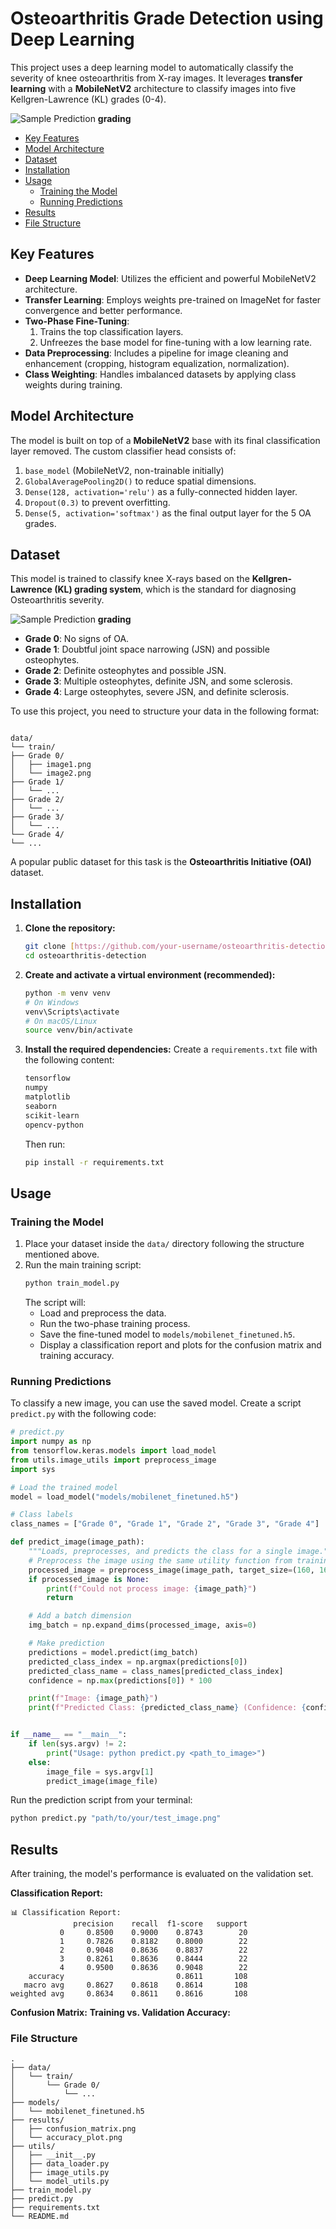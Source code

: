 
# Osteoarthritis Grade Detection using Deep Learning

This project uses a deep learning model to automatically classify the severity of knee osteoarthritis from X-ray images. It leverages **transfer learning** with a **MobileNetV2** architecture to classify images into five Kellgren-Lawrence (KL) grades (0-4).

![Sample Prediction](https://media.springernature.com/full/springer-static/image/art%3A10.1038%2Fs41598-023-50210-4/MediaObjects/41598_2023_50210_Fig1_HTML.png) **grading**
* [Key Features](#key-features)
* [Model Architecture](#model-architecture)
* [Dataset](#dataset)
* [Installation](#installation)
* [Usage](#usage)
  * [Training the Model](#training-the-model)
  * [Running Predictions](#running-predictions)
* [Results](#results)
* [File Structure](#file-structure)

## Key Features
* **Deep Learning Model**: Utilizes the efficient and powerful MobileNetV2 architecture.
* **Transfer Learning**: Employs weights pre-trained on ImageNet for faster convergence and better performance.
* **Two-Phase Fine-Tuning**:
    1.  Trains the top classification layers.
    2.  Unfreezes the base model for fine-tuning with a low learning rate.
* **Data Preprocessing**: Includes a pipeline for image cleaning and enhancement (cropping, histogram equalization, normalization).
* **Class Weighting**: Handles imbalanced datasets by applying class weights during training.

## Model Architecture
The model is built on top of a **MobileNetV2** base with its final classification layer removed. The custom classifier head consists of:
1.  `base_model` (MobileNetV2, non-trainable initially)
2.  `GlobalAveragePooling2D()` to reduce spatial dimensions.
3.  `Dense(128, activation='relu')` as a fully-connected hidden layer.
4.  `Dropout(0.3)` to prevent overfitting.
5.  `Dense(5, activation='softmax')` as the final output layer for the 5 OA grades.

## Dataset
This model is trained to classify knee X-rays based on the **Kellgren-Lawrence (KL) grading system**, which is the standard for diagnosing Osteoarthritis severity.

![Sample Prediction](https://cdn.apollohospitals.com/health-library-prod/2021/03/Stages-of-Osteoarthritis-1024x512.jpg) **grading**

* **Grade 0**: No signs of OA.
* **Grade 1**: Doubtful joint space narrowing (JSN) and possible osteophytes.
* **Grade 2**: Definite osteophytes and possible JSN.
* **Grade 3**: Multiple osteophytes, definite JSN, and some sclerosis.
* **Grade 4**: Large osteophytes, severe JSN, and definite sclerosis.

To use this project, you need to structure your data in the following format:
```

data/
└── train/
├── Grade 0/
│   ├── image1.png
│   └── image2.png
├── Grade 1/
│   └── ...
├── Grade 2/
│   └── ...
├── Grade 3/
│   └── ...
└── Grade 4/
└── ...

````
A popular public dataset for this task is the **Osteoarthritis Initiative (OAI)** dataset.

## Installation

1.  **Clone the repository:**
    ```bash
    git clone [https://github.com/your-username/osteoarthritis-detection.git](https://github.com/your-username/osteoarthritis-detection.git)
    cd osteoarthritis-detection
    ```

2.  **Create and activate a virtual environment (recommended):**
    ```bash
    python -m venv venv
    # On Windows
    venv\Scripts\activate
    # On macOS/Linux
    source venv/bin/activate
    ```

3.  **Install the required dependencies:**
    Create a `requirements.txt` file with the following content:
    ```txt
    tensorflow
    numpy
    matplotlib
    seaborn
    scikit-learn
    opencv-python
    ```
    Then run:
    ```bash
    pip install -r requirements.txt
    ```

## Usage

### Training the Model
1.  Place your dataset inside the `data/` directory following the structure mentioned above.
2.  Run the main training script:
    ```bash
    python train_model.py
    ```
    The script will:
    * Load and preprocess the data.
    * Run the two-phase training process.
    * Save the fine-tuned model to `models/mobilenet_finetuned.h5`.
    * Display a classification report and plots for the confusion matrix and training accuracy.

### Running Predictions
To classify a new image, you can use the saved model. Create a script `predict.py` with the following code:

```python
# predict.py
import numpy as np
from tensorflow.keras.models import load_model
from utils.image_utils import preprocess_image
import sys

# Load the trained model
model = load_model("models/mobilenet_finetuned.h5")

# Class labels
class_names = ["Grade 0", "Grade 1", "Grade 2", "Grade 3", "Grade 4"]

def predict_image(image_path):
    """Loads, preprocesses, and predicts the class for a single image."""
    # Preprocess the image using the same utility function from training
    processed_image = preprocess_image(image_path, target_size=(160, 160))
    if processed_image is None:
        print(f"Could not process image: {image_path}")
        return

    # Add a batch dimension
    img_batch = np.expand_dims(processed_image, axis=0)

    # Make prediction
    predictions = model.predict(img_batch)
    predicted_class_index = np.argmax(predictions[0])
    predicted_class_name = class_names[predicted_class_index]
    confidence = np.max(predictions[0]) * 100

    print(f"Image: {image_path}")
    print(f"Predicted Class: {predicted_class_name} (Confidence: {confidence:.2f}%)")


if __name__ == "__main__":
    if len(sys.argv) != 2:
        print("Usage: python predict.py <path_to_image>")
    else:
        image_file = sys.argv[1]
        predict_image(image_file)

````

Run the prediction script from your terminal:

```bash
python predict.py "path/to/your/test_image.png"
```

## Results

After training, the model's performance is evaluated on the validation set.

**Classification Report:**

```
📊 Classification Report:
              precision    recall  f1-score   support
           0     0.8500    0.9000    0.8743        20
           1     0.7826    0.8182    0.8000        22
           2     0.9048    0.8636    0.8837        22
           3     0.8261    0.8636    0.8444        22
           4     0.9500    0.8636    0.9048        22
    accuracy                         0.8611       108
   macro avg     0.8627    0.8618    0.8614       108
weighted avg     0.8634    0.8611    0.8616       108
```

**Confusion Matrix:**
 **Training vs. Validation Accuracy:**
###  **File Structure**

```
.
├── data/
│   └── train/
│       └── Grade 0/
│           └── ...
├── models/
│   └── mobilenet_finetuned.h5
├── results/
│   ├── confusion_matrix.png
│   └── accuracy_plot.png
├── utils/
│   ├── __init__.py
│   ├── data_loader.py
│   ├── image_utils.py
│   └── model_utils.py
├── train_model.py
├── predict.py
├── requirements.txt
└── README.md
```

```
```
